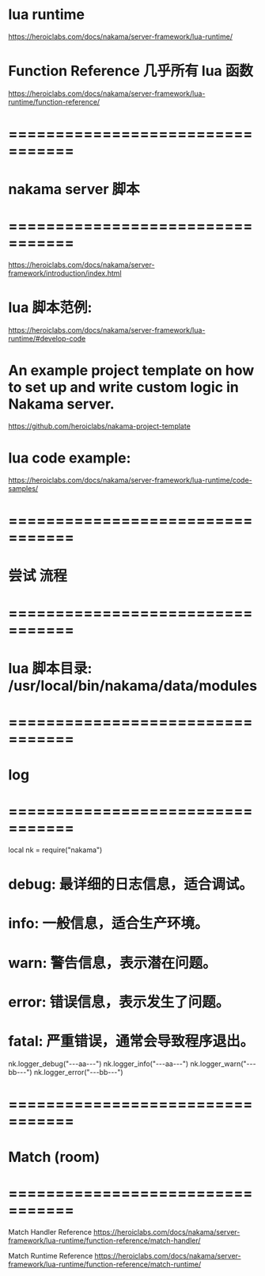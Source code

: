 


# lua runtime
https://heroiclabs.com/docs/nakama/server-framework/lua-runtime/


# Function Reference  几乎所有 lua 函数
https://heroiclabs.com/docs/nakama/server-framework/lua-runtime/function-reference/





# ================================= #
#     nakama server 脚本
# ================================= #

https://heroiclabs.com/docs/nakama/server-framework/introduction/index.html


# lua 脚本范例:
https://heroiclabs.com/docs/nakama/server-framework/lua-runtime/#develop-code



# An example project template on how to set up and write custom logic in Nakama server.
https://github.com/heroiclabs/nakama-project-template


# lua code example:
https://heroiclabs.com/docs/nakama/server-framework/lua-runtime/code-samples/




# ================================= #
#        尝试 流程
# ================================= #

# lua 脚本目录: /usr/local/bin/nakama/data/modules 




# ================================= #
#            log
# ================================= #

local nk = require("nakama")


# debug: 最详细的日志信息，适合调试。
# info: 一般信息，适合生产环境。
# warn: 警告信息，表示潜在问题。
# error: 错误信息，表示发生了问题。
# fatal: 严重错误，通常会导致程序退出。

nk.logger_debug("---aa---")
nk.logger_info("---aa---")
nk.logger_warn("---bb---")
nk.logger_error("---bb---")





# ================================= #
#       Match    (room)
# ================================= #

Match Handler Reference
https://heroiclabs.com/docs/nakama/server-framework/lua-runtime/function-reference/match-handler/


Match Runtime Reference
https://heroiclabs.com/docs/nakama/server-framework/lua-runtime/function-reference/match-runtime/





















